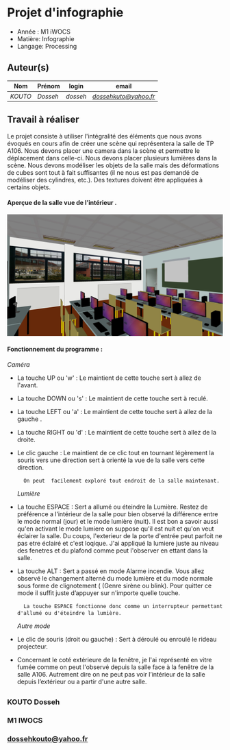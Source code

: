 
# Projet d'infographie

- Année : M1 iWOCS
- Matière: Infographie
- Langage: Processing

## Auteur(s)

|Nom|Prénom|login|email|
|--|--|--|--|
| *KOUTO* | *Dosseh* | *dosseh* | *dossehkuto@yahoo.fr* |


## Travail à réaliser

Le projet consiste à utiliser l'intégralité des éléments que nous avons évoqués en cours afin de créer une scène qui représentera la salle de TP A106. Nous devons placer une camera dans la scène et permettre le déplacement dans celle-ci. Nous devons placer plusieurs lumières dans la scène. Nous devons  modéliser les objets de la salle mais des déformations de cubes sont tout à fait suffisantes (il ne nous est pas demandé de modéliser des cylindres, etc.). Des textures doivent être appliquées à certains objets.



 ####  Aperçue de la salle vue de l’intérieur .
 
![](SalleA106/data/vueSalle.png)

 #### Fonctionnement du programme :
 
   _Caméra_
 
- La touche UP ou 'w' :  Le maintient de cette touche sert à allez de l'avant. 
- La touche DOWN ou 's' : Le maintient de cette touche sert  à reculé. 
-  La touche LEFT ou 'a' :  Le maintient de cette touche sert à allez de la gauche . 
-  La touche RIGHT ou 'd' :  Le maintient de cette touche sert à allez de la droite. 
- Le clic gauche :  Le maintient de ce clic tout en tournant légèrement la souris vers une direction sert à orienté la vue de la salle vers cette direction.

		On peut  facilement exploré tout endroit de la salle maintenant.
		
  _Lumière_
  
- La touche ESPACE : Sert a allumé ou éteindre la Lumière. 
	Restez de préférence a l’intérieur de la salle pour bien observé la différence entre le mode normal (jour) et le mode lumière (nuit). 
	Il est bon a savoir aussi qu'en activant le mode lumiere on suppose qu'il est nuit et qu'on veut éclairer la salle. Du coups, l'exterieur de la porte d'entrée peut parfoit ne pas etre éclairé et c'est loqique. J'ai appliqué la lumiere juste au niveau des fenetres et du plafond comme peut l'observer en ettant dans la salle.


- La touche ALT : Sert a passé en mode Alarme incendie. 
	Vous allez observé le changement alterné du mode lumière et du mode normale sous forme de clignotement ( (Genre sirène ou blink). Pour quitter ce mode il suffit juste d’appuyer sur n'importe quelle touche.
	
		La touche ESPACE fonctionne donc comme un interrupteur permettant d'allumé ou d'éteindre la lumière.

  _Autre mode_
- Le clic de souris (droit ou gauche) : Sert à déroulé ou enroulé le rideau projecteur.

- Concernant le coté extérieure de la fenêtre, je l'ai représenté en vitre fumée comme on peut l'observé depuis la salle face à la fenêtre de la salle A106. Autrement dire on ne peut pas voir l’intérieur de la salle depuis l’extérieur ou a partir d'une autre salle.


## 
### KOUTO Dosseh
### M1 IWOCS
### dossehkouto@yahoo.fr
